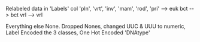 Relabeled data in 'Labels' col 
'pln', 'vrt', 'inv', 'mam', 'rod', 'pri' --> euk
bct --> bct
vrl --> vrl

Everything else None. Dropped Nones, changed UUC & UUU to numeric, Label Encoded the 3 classes, One Hot Encoded 'DNAtype'
